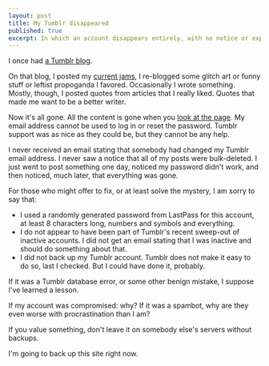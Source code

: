 ```yaml
---
layout: post
title: My Tumblr disappeared
published: true
excerpt: In which an account disappears entirely, with no notice or explanation
---
```


I once had <a href="http://kevinpurdy.tumblr.com">a Tumblr blog</a>.

On that blog, I posted my <a href="http://thisismyjam.com">current jams</a>, I re-blogged some glitch art or funny stuff or leftist propoganda I favored. Occasionally I wrote something. Mostly, though, I posted quotes from articles that I really liked. Quotes that made me want to be a better writer.

Now it's all gone. All the content is gone when you <a href="http://kevinpurdy.tumblr.com">look at the page</a>. My email address cannot be used to log in or reset the password. Tumblr support was as nice as they could be, but they cannot be any help.

I never received an email stating that somebody had changed my Tumblr email address. I never saw a notice that all of my posts were bulk-deleted. I just went to post something one day, noticed my password didn't work, and then noticed, much later, that everything was gone.

For those who might offer to fix, or at least solve the mystery, I am sorry to say that:

+ I used a randomly generated password from LastPass for this account, at least 8 characters long, numbers and symbols and everything.
+ I do not appear to have been part of Tumblr's recent sweep-out of inactive accounts. I did not get an email stating that I was inactive and should do something about that.
+ I did not back up my Tumblr account. Tumblr does not make it easy to do so, last I checked. But I could have done it, probably.

If it was a Tumblr database error, or some other benign mistake, I suppose I've learned a lesson.

If my account was compromised: why? If it was a spambot, why are they even worse with procrastination than I am?

If you value something, don't leave it on somebody else's servers without backups.

I'm going to back up this site right now.
